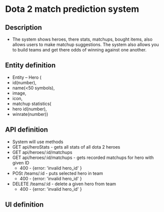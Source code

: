 # Dota 2 match prediction system

## Description
- The system shows heroes, there stats, matchups, bought items, also allows users to make matchup suggestions. The system also allows you to build teams and get there odds of winning against one another.

## Entity definition
- Entity – Hero (
- id(number), 
- name(<50 symbols), 
- image, 
- icon, 
- matchup statistics(
- hero id(number),
- winrate(number))

## API definition
- System will use methods
- GET api/heroStats - gets all stats of all dota 2 heroes
- GET api/heroes/:id/matchups
- GET api/heroes/:id/matchups - gets recorded matchups for hero with given ID
    - 400 - {error: 'invalid hero_id' }
- POSt /teams/:id - puts selected hero in team
    - 400 - {error: 'invalid hero_id' }
- DELETE /teams/:id - delete a given hero from team
    - 400 - {error: 'invalid hero_id' }

## UI definition
